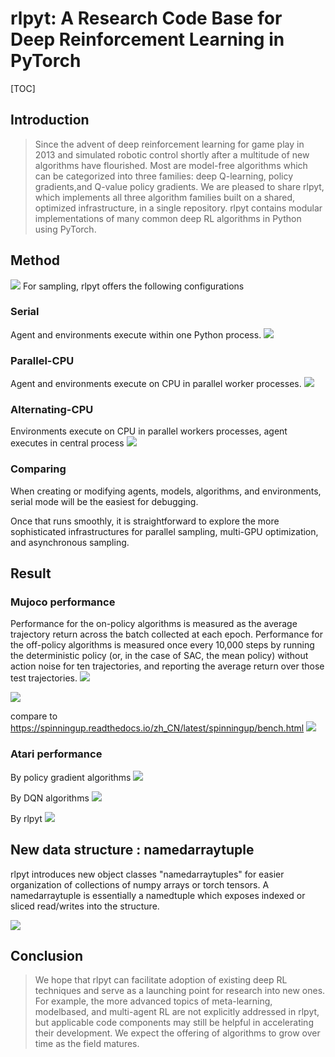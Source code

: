 # **rlpyt: A Research Code Base for Deep Reinforcement Learning in PyTorch** #

[TOC]

## Introduction
>Since the advent of deep reinforcement learning for game play in 2013  and simulated robotic control shortly after a multitude of new algorithms have flourished. Most are model-free algorithms which can be categorized into three families: deep Q-learning, policy gradients,and Q-value policy gradients.
>We are pleased to share rlpyt, which implements all three algorithm families built on a shared, optimized infrastructure, in a single repository. rlpyt contains modular implementations of many common deep RL algorithms in Python using PyTorch.

## Method
![](https://i.imgur.com/x0gM28z.png)
For sampling, rlpyt offers the following configurations
### Serial
Agent and environments execute within one Python process.
![](https://i.imgur.com/KEJ3iIJ.jpg)
### Parallel-CPU
Agent and environments execute on CPU in parallel worker processes.
![](https://i.imgur.com/bTJjHC6.jpg)
### Alternating-CPU
Environments execute on CPU in parallel workers processes, agent executes in central process
![](https://i.imgur.com/x4oP764.jpg)
### Comparing
When creating or modifying agents, models, algorithms, and environments, serial mode will be the easiest for debugging.

Once that runs smoothly, it is straightforward to explore the more sophisticated infrastructures for parallel sampling, multi-GPU optimization, and asynchronous sampling.

## Result
### Mujoco performance

Performance for the on-policy algorithms is measured as the average trajectory return across the batch collected at each epoch. Performance for the off-policy algorithms is measured once every 10,000 steps by running the deterministic policy (or, in the case of SAC, the mean policy) without action noise for ten trajectories, and reporting the average return over those test trajectories.
![](https://i.imgur.com/AX7MHFk.png)

![](https://i.imgur.com/CoA58zM.jpg)

compare to https://spinningup.readthedocs.io/zh_CN/latest/spinningup/bench.html
![](https://i.imgur.com/Z6sp4uJ.png)

### Atari performance
By policy gradient algorithms
![](https://i.imgur.com/GLaB02p.png)

By DQN algorithms
![](https://i.imgur.com/U2SIgaV.png)

By rlpyt
![](https://i.imgur.com/bFld1RK.png)

## New data structure : namedarraytuple
rlpyt introduces new object classes "namedarraytuples" for easier organization of collections of
numpy arrays or torch tensors. A namedarraytuple is essentially a namedtuple which exposes indexed
or sliced read/writes into the structure.


![](https://i.imgur.com/wK8iIw4.png)


## Conclusion

>We hope that rlpyt can facilitate adoption of existing deep RL techniques and serve as a launching
point for research into new ones. For example, the more advanced topics of meta-learning, modelbased,
and multi-agent RL are not explicitly addressed in rlpyt, but applicable code components may
still be helpful in accelerating their development. We expect the offering of algorithms to grow over
time as the field matures.
